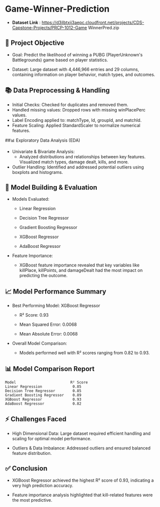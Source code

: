 # Game-Winner-Prediction

- **Dataset Link** : https://d3ilbtxij3aepc.cloudfront.net/projects/CDS-Capstone-Projects/PRCP-1012-Game
WinnerPred.zip


## 🎯 Project Objective

* Goal: Predict the likelihood of winning a PUBG (PlayerUnknown's Battlegrounds) game based on player 			statistics.

* Dataset: Large dataset with 4,446,966 entries and 29 columns, containing information on player behavior, 		match types, and outcomes.

## 📚 Data Preprocessing & Handling
* Initial Checks:
          Checked for duplicates and removed them.
* Handled missing values:
          Dropped rows with missing winPlacePerc values.
* Label Encoding applied to:
          matchType, Id, groupId, and matchId.
* Feature Scaling:
          Applied StandardScaler to normalize numerical features.

##📊 Exploratory Data Analysis (EDA)
	
* Univariate & Bivariate Analysis:
    * Analyzed distributions and relationships between key features.
		Visualized match types, damage dealt, kills, and more.
* Outlier Handling:
		 Identified and addressed potential outliers using boxplots and histograms.

## 🧠 Model Building & Evaluation
	
  * Models Evaluated:
    
	  * Linear Regression
		
    * Decision Tree Regressor
		
    * Gradient Boosting Regressor
		
    * XGBoost Regressor
		
    * AdaBoost Regressor
	
  * Feature Importance:
    
	* XGBoost feature importance revealed that key variables like killPlace, killPoints, and damageDealt 		had the most impact on predicting the outcome.

## 📈 Model Performance Summary
	
  * Best Performing Model: XGBoost Regressor
		
    * R² Score: 0.93
		
    * Mean Squared Error: 0.0068
		
    * Mean Absolute Error: 0.0068
	
  * Overall Model Comparison:
	
    * Models performed well with R² scores ranging from 0.82 to 0.93.

## 📊 Model Comparison Report
```
Model	        			  R² Score
Linear Regression	  	       0.85
Decision Tree Regressor		   0.85
Gradient Boosting Regressor	   0.89
XGBoost Regressor		       0.93
AdaBoost Regressor		       0.82
```
## ⚡ Challenges Faced
	
  * High Dimensional Data:
		 Large dataset required efficient handling and scaling for optimal model performance.
	
  * Outliers & Data Imbalance:
		 Addressed outliers and ensured balanced feature distribution.

## ✅ Conclusion
	
* XGBoost Regressor achieved the highest R² score of 0.93, indicating a very high prediction accuracy.

* Feature importance analysis highlighted that kill-related features were the most predictive.
